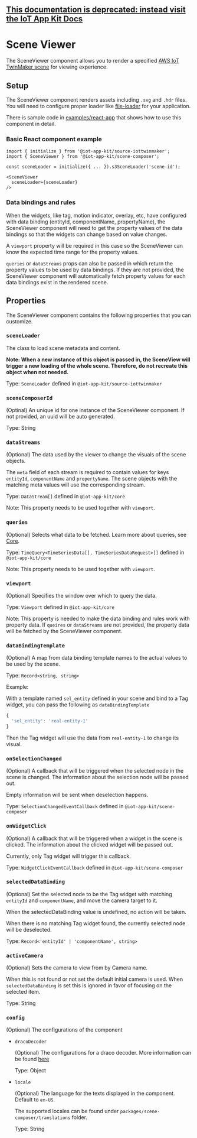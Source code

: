 ## [This documentation is deprecated: instead visit the IoT App Kit Docs](https://awslabs.github.io/iot-app-kit/)

# Scene Viewer

The SceneViewer component allows you to render a specified [AWS IoT TwinMaker scene](https://docs.aws.amazon.com/iot-twinmaker/latest/guide/scenes.html) for viewing experience.

## Setup

The SceneViewer component renders assets including `.svg` and `.hdr` files. You will need to configure proper loader like [file-loader](https://v4.webpack.js.org/loaders/file-loader/) for your application.

There is sample code in [examples/react-app](https://github.com/awslabs/iot-app-kit/tree/main/examples/react-app) that shows how to use this component in detail.

### Basic React component example

```tsx
import { initialize } from '@iot-app-kit/source-iottwinmaker';
import { SceneViewer } from '@iot-app-kit/scene-composer';

const sceneLoader = initialize({ ... }).s3SceneLoader('scene-id');

<SceneViewer 
  sceneLoader={sceneLoader}
/>
```

### Data bindings and rules

When the widgets, like tag, motion indicator, overlay, etc, have configured with data binding (entityId, componentName, propertyName), the SceneViewer component will need to get the property values of the data bindings so that the widgets can change based on value changes.

A `viewport` property will be required in this case so the SceneViewer can know the expected time range for the property values.

`queries` or `dataStreams` props can also be passed in which return the property values to be used by data bindings. If they are not provided, the SceneViewer component will automatically fetch property values for each data bindings exist in the rendered scene.

## Properties

The SceneViewer component contains the following properties that you can customize. 

### `sceneLoader`

The class to load scene metadata and content.

**Note: When a new instance of this object is passed in, the SceneView will trigger a new loading of the whole scene. Therefore, do not recreate this object when not needed.**

Type: `SceneLoader` defined in `@iot-app-kit/source-iottwinmaker`

### `sceneComposerId`

(Optinal) An unique id for one instance of the SceneViewer component. If not provided, an uuid will be auto generated.

Type: String

### `dataStreams`

(Optional) The data used by the viewer to change the visuals of the scene objects. 

The `meta` field of each stream is required to contain values for keys `entityId`, `componentName` and `propertyName`. The scene objects with the matching meta values will use the corresponding stream.

Type: `DataStream[]` defined in `@iot-app-kit/core`

Note: This property needs to be used together with `viewport`.

### `queries`

(Optional) Selects what data to be fetched. Learn more about queries, see [Core](https://github.com/awslabs/iot-app-kit/tree/main/docs/Core.md). 

Type: `TimeQuery<TimeSeriesData[], TimeSeriesDataRequest>[]` defined in `@iot-app-kit/core`

Note: This property needs to be used together with `viewport`.

### `viewport` 

(Optional) Specifies the window over which to query the data. 

Type: `Viewport` defined in `@iot-app-kit/core`

Note: This property is needed to make the data binding and rules work with property data. If `queires` or `dataStreams` are not provided, the property data will be fetched by the SceneViewer component.

### `dataBindingTemplate`

(Optional) A map from data binding template names to the actual values to be used by the scene.

Type: `Record<string, string>`

Example: 

With a template named `sel_entity` defined in your scene and bind to a Tag widget, you can pass the following as `dataBindingTemplate`
```ts
{
  'sel_entity': 'real-entity-1'
}
```
Then the Tag widget will use the data from `real-entity-1` to change its visual.

### `onSelectionChanged`

(Optional) A callback that will be triggered when the selected node in the scene is changed. The information about the selection node will be passed out.

Empty information will be sent when deselection happens.

Type: `SelectionChangedEventCallback` defined in `@iot-app-kit/scene-composer`

### `onWidgetClick`

(Optional) A callback that will be triggered when a widget in the scene is clicked. The information about the clicked widget will be passed out.

Currently, only Tag widget will trigger this callback.

Type: `WidgetClickEventCallback` defined in `@iot-app-kit/scene-composer`

### `selectedDataBinding`

(Optional) Set the selected node to be the Tag widget with matching `entityId` and `componentName`,
and move the camera target to it.

When the selectedDataBinding value is undefined, no action will be taken. 

When there is no matching Tag widget found, the currently selected node will be deselected.

Type: `Record<'entityId' | 'componentName', string>`

### `activeCamera`

(Optional) Sets the camera to view from by Camera name.

When this is not found or not set the default initial camera is used. When `selectedDataBinding` is set this is ignored in favor of focusing on the selected item.

Type: String

### `config`

(Optional) The configurations of the component

- `dracoDecoder`

  (Optional) The configurations for a draco decoder. More information can be found [here](https://docs.aws.amazon.com/iot-twinmaker/latest/guide/scenes-before-starting.html)

  Type: Object
  
- `locale`

  (Optional) The language for the texts displayed in the component. Default to `en-US`. 
  
  The supported locales can be found under `packages/scene-composer/translations` folder.

  Type: String

